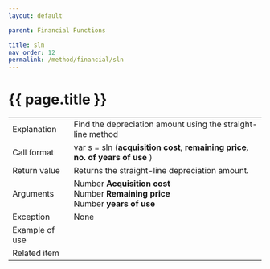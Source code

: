 ```yaml
---
layout: default

parent: Financial Functions

title: sln
nav_order: 12
permalink: /method/financial/sln
---
```




# {{ page.title }}

<table>
  <tr>
    <td>Explanation</td>
    <td colspan="2">Find the depreciation amount using the straight-line method</td>
  </tr>
  <tr>
    <td>Call format</td>
    <td colspan="2">	var s = sln   (<b>acquisition cost, remaining price, no. of years of use </b>)</td>
  </tr>
  <tr>
    <td>Return value</td>
    <td colspan="2">Returns the straight-line depreciation amount.</td>
  </tr>  
  <tr>
    <td>Arguments</td>
    <td>Number <b>Acquisition cost</b> <br> Number <b>Remaining price</b> <br> Number <b>years of use</b></td>
  </tr>
  <tr>
    <td>Exception</td>
    <td colspan="2">None</td>
  </tr>
  <tr>
    <td>Example of use</td>
    <td colspan="2"></td>
  </tr>
  <tr>
    <td>Related item</td>
    <td colspan="2"></td>
  </tr>
</table>



